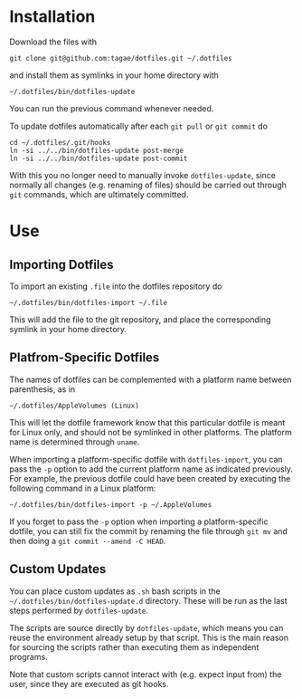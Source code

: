 Installation
============

Download the files with

    git clone git@github.com:tagae/dotfiles.git ~/.dotfiles

and install them as symlinks in your home directory with

    ~/.dotfiles/bin/dotfiles-update

You can run the previous command whenever needed.

To update dotfiles automatically after each `git pull` or `git commit`
do

    cd ~/.dotfiles/.git/hooks
    ln -si ../../bin/dotfiles-update post-merge
    ln -si ../../bin/dotfiles-update post-commit

With this you no longer need to manually invoke `dotfiles-update`,
since normally all changes (e.g. renaming of files) should be carried
out through `git` commands, which are ultimately committed.


Use
===

Importing Dotfiles
------------------

To import an existing `.file` into the dotfiles repository do

    ~/.dotfiles/bin/dotfiles-import ~/.file

This will add the file to the git repository, and place the
corresponding symlink in your home directory.

Platfrom-Specific Dotfiles
--------------------------

The names of dotfiles can be complemented with a platform name between
parenthesis, as in

    ~/.dotfiles/AppleVolumes (Linux)

This will let the dotfile framework know that this particular dotfile
is meant for Linux only, and should not be symlinked in other
platforms. The platform name is determined through `uname`.

When importing a platform-specific dotfile with `dotfiles-import`, you
can pass the `-p` option to add the current platform name as indicated
previously. For example, the previous dotfile could have been created
by executing the following command in a Linux platform:

    ~/.dotfiles/bin/dotfiles-import -p ~/.AppleVolumes

If you forget to pass the `-p` option when importing a
platform-specific dotfile, you can still fix the commit by renaming
the file through `git mv` and then doing a `git commit --amend -C
HEAD`.

Custom Updates
--------------

You can place custom updates as `.sh` bash scripts in the
`~/.dotfiles/bin/dotfiles-update.d` directory. These will be run as
the last steps performed by `dotfiles-update`.

The scripts are source directly by `dotfiles-update`, which means you
can reuse the environment already setup by that script. This is the
main reason for sourcing the scripts rather than executing them as
independent programs.

Note that custom scripts cannot interact with (e.g. expect input from)
the user, since they are executed as git hooks.
